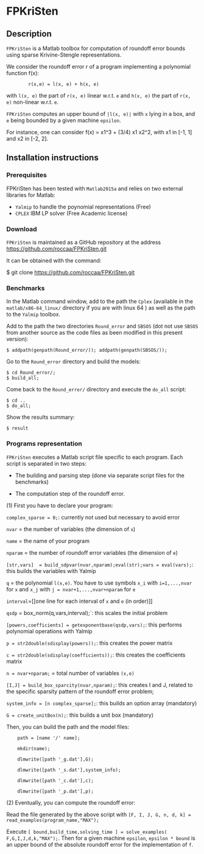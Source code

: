 # FPKriSten
## Description
`FPKriSten` is a Matlab toolbox for computation of roundoff error bounds using sparse Krivine-Stengle representations.

We consider the roundoff error r of a program implementing a polynomial function f(x):

			r(x,e) = l(x, e) + h(x, e)

with `l(x, e)` the part of `r(x, e)` linear w.r.t. `e` and `h(x, e)` the part  of `r(x, e)` non-linear w.r.t. `e`.

`FPKriSten` computes an upper bound of `|l(x, e)|` with `x` lying in a box, and `e` being bounded by a given machine `epsilon`. 


For instance, one can consider f(x) = x1^3 + (3/4) x1 x2^2, with x1 in [-1, 1] and x2 in [-2, 2].

## Installation instructions
### Prerequisites
FPKriSten has been tested with `Matlab2015a` and relies on two external libraries for Matlab:

- `Yalmip` to handle the poynomial representations (Free)
- `CPLEX` IBM LP solver (Free Academic license)

### Download
`FPKriSten` is maintained as a GitHub repository at the address https://github.com/roccaa/FPKriSten.git

It can be obtained with the command:

$ git clone https://github.com/roccaa/FPKriSten.git

### Benchmarks

In the Matlab command window, add to the path the `Cplex` (available in the `matlab/x86-64_linux/` directory if you are with linux 64 ) as well as the path to the `Yalmip` toolbox.

Add to the path the two directories `Round_error` and `SBSOS` (dot not use `SBSOS` from another source as the code files as been modified in this present version):

	$ addpath(genpath(Round_error/)); addpath(genpath(SBSOS/));
	
Go to the `Round_error` directory and build the models:

	$ cd Round_error/;
	$ build_all;

Come back to the `Round_error/` directory and execute the `do_all` script:

	$ cd ..
	$ do_all;
	
Show the results summary:	

	$ result

### Programs representation

`FPKriSten` executes a Matlab script file specific to each program. Each script is separated in two steps: 

+ The building and parsing step (done via separate script files for the benchmarks)

+ The computation step of the roundoff error.

(1) First you have to declare your program:

`complex_sparse = 0;`: currently not used but necessary to avoid error

`nvar` = the number of variables (the dimension of `x`)

`name` = the name of your program

`nparam` = the number of roundoff error variables (the dimension of `e`)

`[str,vars]  = build_sdpvar(nvar,nparam);eval(str);vars = eval(vars);`: this builds the variables with Yalmip

`q` =  the polynomial `l(x,e)`. You have to use symbols `x_i` with `i=1,...,nvar` for `x` and `x_j` with `j = nvar+1,...,nvar+nparam`  for `e`

`interval`=[[one line for each interval of `x` and `e` (in order)]]

`qsdp` = box_norm(q,vars,interval);`: this scales the initial problem

`[powers,coefficients] = getexponentbase(qsdp,vars);`: this performs polynomial operations with Yalmip

`p = str2double(sdisplay(powers));`: this creates the power matrix

`c = str2double(sdisplay(coefficients));`: this creates the coefficients matrix

`n = nvar+nparam;` = total number of variables `(x,e)`

`[I,J] = build_box_sparcity(nvar,nparam);`: this creates I and J, related to the specific sparsity pattern of the roundoff error problem;

`system_info = [n complex_sparse];`: this builds an option array (mandatory)

`G = create_unitBox(n);`: this builds a unit box (mandatory)

Then, you can build the path and the model files:

        path = [name '/' name];

        mkdir(name);

        dlmwrite([path '_g.dat'],G);

        dlmwrite([path '_s.dat'],system_info);

        dlmwrite([path '_c.dat'],c);

        dlmwrite([path '_p.dat'],p);
        
(2) Eventually, you can compute the roundoff error:

Read the file generated by the above script with `[F, I, J, G, n, d, k] = read_examples(program_name,"MAX");`

Execute `[ bound,build_time,solving_time ] = solve_examples( F,G,I,J,d,k,"MAX");`. Then for a given machine `epsilon`, `epsilon * bound` is an upper bound of the absolute roundoff error for the implementation of `f`.
